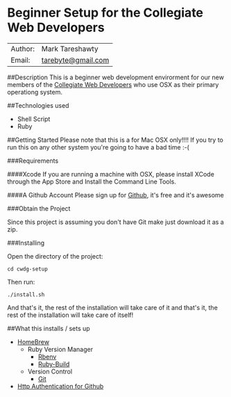 Beginner Setup for the Collegiate Web Developers
==========

<table>
  <tr>
    <td> Author: </td>
    <td> Mark Tareshawty </td>
  </tr>

  <tr>
    <td> Email: </td>
    <td> <a href="mailto:tarebyte@gmail.com">tarebyte@gmail.com </td>
  </tr>
</table>


##Description
This is a beginner web development envirorment for our new members of the [Collegiate Web Developers](http://cwdg.github.com) 
who use OSX as their primary operationg system.

##Technologies used

* Shell Script
* Ruby

##Getting Started
Please note that this is a for Mac OSX only!!!! If you try to run this on any other system you're going to have a bad time :-(

###Requirements

####Xcode
If you are running a machine with OSX, please install XCode through the App Store and Install the Command Line Tools.

####A Github Account
Please sign up for [Github](http://www.github.com), it's free and it's awesome

###Obtain the Project

Since this project is assuming you don't have Git make just download it as a zip.

###Installing

Open the directory of the project:

    cd cwdg-setup

Then run:

    ./install.sh

And that's it, the rest of the installation will take care of it and that's it, the rest of the installation will take care of itself!

##What this installs / sets up

* [HomeBrew](http://mxcl.github.com/homebrew/)
  * Ruby Version Manager
    * [Rbenv](https://github.com/sstephenson/rbenv)
    * [Ruby-Build](https://github.com/sstephenson/ruby-build)
  * Version Control
    * [Git](http://git-scm.com/)
* [Http Authentication for Github](https://help.github.com/articles/set-up-git)
